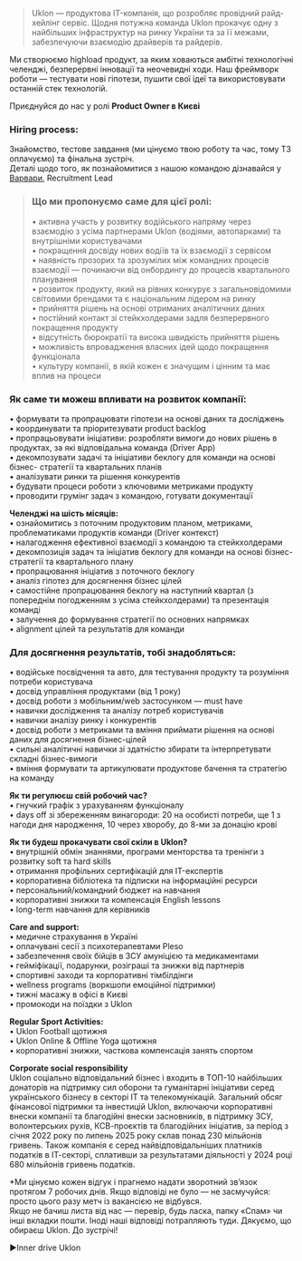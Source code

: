 > Uklon — продуктова IT-компанія, що розробляє провідний райд-хейлінг сервіс.
> Щодня потужна команда Uklon прокачує одну з найбільших інфраструктур на
> ринку України та за її межами, забезпечуючи взаємодію драйверів та райдерів.

Ми створюємо highload продукт, за яким ховаються амбітні технологічні
челенджі, безперервні інновації та неочевидні ходи. Наш фреймворк роботи —
тестувати нові гіпотези, пушити свої ідеї та використовувати останній стек
технологій.

Приєднуйся до нас у ролі **Product Owner в Києві**

### Hiring process:

Знайомство, тестове завдання (ми цінуємо твою роботу та час, тому ТЗ
оплачуємо) та фінальна зустріч.  
Деталі щодо того, як познайомитися з нашою командою дізнавайся у
[Варвари](https://www.linkedin.com/in/varvara-anikiienko/), Recruitment Lead

> ### Що ми пропонуємо саме для цієї ролі:
>
> • активна участь у розвитку водійського напряму через взаємодію з усіма
> партнерами Uklon (водіями, автопарками) та внутрішніми користувачами  
> • покращення досвіду нових водіїв та їх взаємодії з сервісом  
> • наявність прозорих та зрозумілих між командних процесів взаємодії —
> починаючи від онбордингу до процесів квартального планування  
> • розвиток продукту, який на рівних конкурує з загальновідомими світовими
> брендами та є національним лідером на ринку  
> • прийняття рішень на основі отриманих аналітичних даних  
> • постійний контакт зі стейкхолдерами задля безперервного покращення
> продукту  
> • відсутність бюрократії та висока швидкість прийняття рішень  
> • можливість впровадження власних ідей щодо покращення функціонала  
> • культуру компанії, в якій кожен є значущим і цінним та має вплив на
> процеси

### Як саме ти можеш впливати на розвиток компанії:

• формувати та пропрацювати гіпотези на основі даних та досліджень  
• координувати та пріоритезувати product backlog  
• пропрацьовувати ініціативи: розробляти вимоги до нових рішень в продуктах,
за які відповідальна команда (Driver App)  
• декомпозувати задачі та ініціативи беклогу для команди на основі бізнес-
стратегії та квартальних планів  
• аналізувати ринки та рішення конкурентів  
• будувати процеси роботи з ключовими метриками продукту  
• проводити грумінг задач з командою, готувати документації

  
**Челенджі на шість місяців:**  
• ознайомитись з поточним продуктовим планом, метриками, проблематиками
продуктів команди (Driver контекст)  
• налагодження ефективної взаємодії з командою та стейкхолдерами  
• декомпозиція задач та ініціатив беклогу для команди на основі бізнес-
стратегії та квартального плану  
• пропрацювання ініціатив з поточного беклогу  
• аналіз гіпотез для досягнення бізнес цілей  
• самостійне пропрацювання беклогу на наступний квартал (з попереднім
погодженням з усіма стейкхолдерами) та презентація команді  
• залучення до формування стратегії по основних напрямках  
• alignment цілей та результатів для команди

### Для досягнення результатів, тобі знадобляться:

• водійське посвідчення та авто, для тестування продукту та розуміння потреби
користувача  
• досвід управління продуктами (від 1 року)  
• досвід роботи з мобільним/web застосунком — must have  
• навички дослідження та аналізу потреб користувачів  
• навички аналізу ринку і конкурентів  
• досвід роботи з метриками та вміння приймати рішення на основі даних для
досягнення бізнес-цілей  
• сильні аналітичні навички зі здатністю збирати та інтерпретувати складні
бізнес-вимоги  
• вміння формувати та артикулювати продуктове бачення та стратегію на команду

  
**Як ти регулюєш свій робочий час?**  
• гнучкий графік з урахуванням функціоналу  
• days off зі збереженням винагороди: 20 на особисті потреби, ще 1 з нагоди
дня народження, 10 через хворобу, до 8-ми за донацію крові

**Як ти будеш прокачувати свої скіли в Uklon?**  
• внутрішній обмін знаннями, програми менторства та тренінги з розвитку soft
та hard skills  
• отримання профільних сертифікацій для IT-експертів  
• корпоративна бібліотека та підписки на інформаційні ресурси  
• персональний/командний бюджет на навчання  
• корпоративні знижки та компенсація English lessons  
• long-term навчання для керівників

**Care and support:**  
• медичне страхування в Україні  
• оплачувані сесії з психотерапевтами Pleso  
• забезпечення своїх бійців в ЗСУ амуніцією та медикаментами  
• гейміфікації, подарунки, розіграші та знижки від партнерів  
• спортивні заходи та корпоративні тімбілдінги  
• wellness programs (воркшопи емоційної підтримки)  
• тижні масажу в офісі в Києві  
• промокоди на поїздки з Uklon

**Regular Sport Activities:**  
• Uklon Football щотижня  
• Uklon Online & Offline Yoga щотижня  
• корпоративні знижки, часткова компенсація занять спортом

**Corporate social responsibility**  
Uklon соціально відповідальний бізнес і входить в ТОП-10 найбільших донаторів
на підтримку сил оборони та гуманітарні ініціативи серед українського бізнесу
в секторі ІТ та телекомунікацій. Загальний обсяг фінансової підтримки та
інвестицій Uklon, включаючи корпоративні внески компанії та благодійні внески
засновників, в підтримку ЗСУ, волонтерських рухів, КСВ-проєктів та благодійних
ініціатив, за період з січня 2022 року по липень 2025 року склав понад 230
мільйонів гривень. Також компанія є серед найвідповідальніших платників
податків в ІТ-секторі, сплативши за результатами діяльності у 2024 році 680
мільйонів гривень податків.

*Ми цінуємо кожен відгук і прагнемо надати зворотний зв’язок протягом 7 робочих днів. Якщо відповіді не було — не засмучуйся: просто цього разу метч із вакансією не відбувся.  
Якщо не бачиш листа від нас — перевір, будь ласка, папку «Спам» чи інші
вкладки пошти. Іноді наші відповіді потрапляють туди. Дякуємо, що обираєш
Uklon. До зустрічі!

▶️Inner drive Uklon
